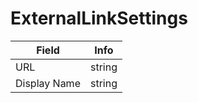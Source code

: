 # ExternalLinkSettings

<table><thead><tr><th>Field</th><th>Info</th></tr></thead><tbody>
<tr><td>URL</td><td>string</td></tr>
<tr><td>Display Name</td><td>string</td></tr>
</tbody></table>